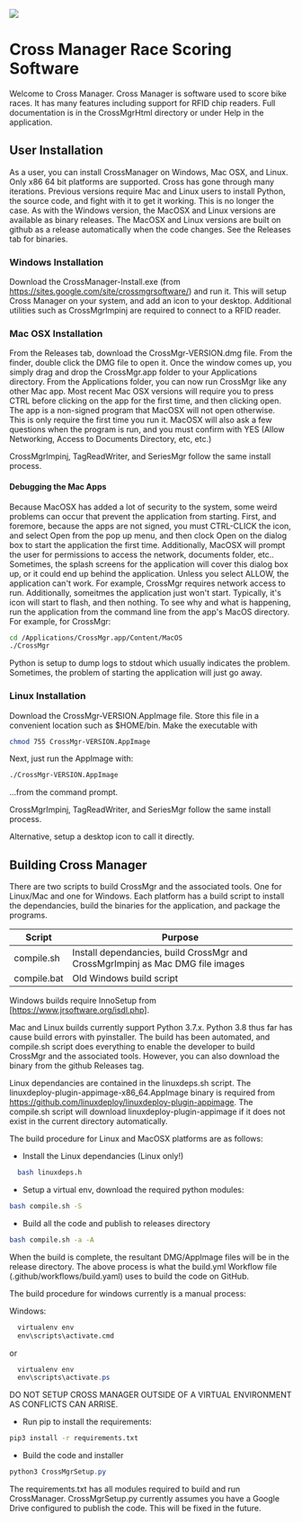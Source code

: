 ![](https://github.com/mbuckaway/CrossMgr/workflows/CrossMgr_Build/badge.svg)

# Cross Manager Race Scoring Software

Welcome to Cross Manager. Cross Manager is software used to score bike races. It has many features including support for RFID chip readers. Full documentation is in the CrossMgrHtml directory or under Help in the application.

## User Installation

As a user, you can install CrossManager on Windows, Mac OSX, and Linux. Only x86 64 bit platforms are supported. Cross has gone through many iterations. Previous versions require Mac and Linux users to install Python, the source code, and fight with it to get it working. This is no longer the case. As with the Windows version, the MacOSX and Linux versions are available as binary releases. The MacOSX and Linux versions are built on github as a release automatically when the code changes. See the Releases tab for binaries.

### Windows Installation

Download the CrossManager-Install.exe (from https://sites.google.com/site/crossmgrsoftware/) and run it. This will setup Cross Manager on your system, and add an icon to your desktop. Additional utilities such as CrossMgrImpinj are required to connect to a RFID reader.

### Mac OSX Installation

From the Releases tab, download the CrossMgr-VERSION.dmg file. From the finder, double click the DMG file to open it. Once the window comes up, you simply drag and drop the CrossMgr.app folder to your Applications directory. From the Applications folder, you can now run CrossMgr like any other Mac app. Most recent Mac OSX versions will require you to press CTRL before clicking on the app for the first time, and then clicking open. The app is a non-signed program that MacOSX will not open otherwise. This is only require the first time you run it. MacOSX will also ask a few questions when the program is run, and you must confirm with YES (Allow Networking, Access to Documents Directory, etc, etc.)

CrossMgrImpinj, TagReadWriter, and SeriesMgr follow the same install process.

#### Debugging the Mac Apps

Because MacOSX has added a lot of security to the system, some weird problems can occur that prevent the application from starting. First, and foremore, because the apps are not signed, you must CTRL-CLICK the icon, and select Open from the pop up menu, and then clock Open on the dialog box to start the application the first time. Additionally, MacOSX will prompt the user for permissions to access the network, documents folder, etc.. Sometimes, the splash screens for the application will cover this dialog box up, or it could end up behind the application. Unless you select ALLOW, the application can't work. For example, CrossMgr requires network access to run. Additionally, someitmes the application just won't start. Typically, it's icon will start to flash, and then nothing. To see why and what is happening, run the application from the command line from the app's MacOS directory. For example, for CrossMgr:

```bash
cd /Applications/CrossMgr.app/Content/MacOS
./CrossMgr
```

Python is setup to dump logs to stdout which usually indicates the problem. Sometimes, the problem of starting the application will just go away.

### Linux Installation

Download the CrossMgr-VERSION.AppImage file. Store this file in a convenient location such as $HOME/bin. Make the executable with

```bash
chmod 755 CrossMgr-VERSION.AppImage
```

Next, just run the AppImage with:

```bash
./CrossMgr-VERSION.AppImage
```

...from the command prompt.

CrossMgrImpinj, TagReadWriter, and SeriesMgr follow the same install process.

Alternative, setup a desktop icon to call it directly.

## Building Cross Manager

There are two scripts to build CrossMgr and the associated tools. One for Linux/Mac and one for Windows. Each platform has a build script to install the dependancies, build the binaries for the application, and package the programs.

| Script  | Purpose |
|---------|---------|
| compile.sh | Install dependancies, build CrossMgr and CrossMgrImpinj as Mac DMG file images |
| compile.bat | Old Windows build script |

Windows builds require InnoSetup from [https://www.jrsoftware.org/isdl.php].

Mac and Linux builds currently support Python 3.7.x. Python 3.8 thus far has cause build errors with pyinstaller. The build has been automated, and compile.sh script does everything to enable the developer to build CrossMgr and the associated tools. However, you can also download the binary from the github Releases tag.

Linux dependancies are contained in the linuxdeps.sh script. The linuxdeploy-plugin-appimage-x86_64.AppImage binary is required from https://github.com/linuxdeploy/linuxdeploy-plugin-appimage. The compile.sh script will download linuxdeploy-plugin-appimage if it does not exist in the current directory automatically.

The build procedure for Linux and MacOSX platforms are as follows:

- Install the Linux dependancies (Linux only!)

```bash
  bash linuxdeps.h
```

- Setup a virtual env, download the required python modules:

```bash
bash compile.sh -S
```

- Build all the code and publish to releases directory

```bash
bash compile.sh -a -A
```

When the build is complete, the resultant DMG/AppImage files will be in the release directory. The above process is what the build.yml Workflow file (.github/workflows/build.yaml) uses to build the code on GitHub.

The build procedure for windows currently is a manual process:

Windows:
```cmd
  virtualenv env
  env\scripts\activate.cmd
```
or

```powershell
  virtualenv env
  env\scripts\activate.ps
```

DO NOT SETUP CROSS MANAGER OUTSIDE OF A VIRTUAL ENVIRONMENT AS CONFLICTS CAN ARRISE.

- Run pip to install the requirements:

```bash
pip3 install -r requirements.txt
```

- Build the code and installer

```powershell
python3 CrossMgrSetup.py
```

The requirements.txt has all modules required to build and run CrossManager. CrossMgrSetup.py currently assumes you have a Google Drive configured to publish the code. This will be fixed in the future.
